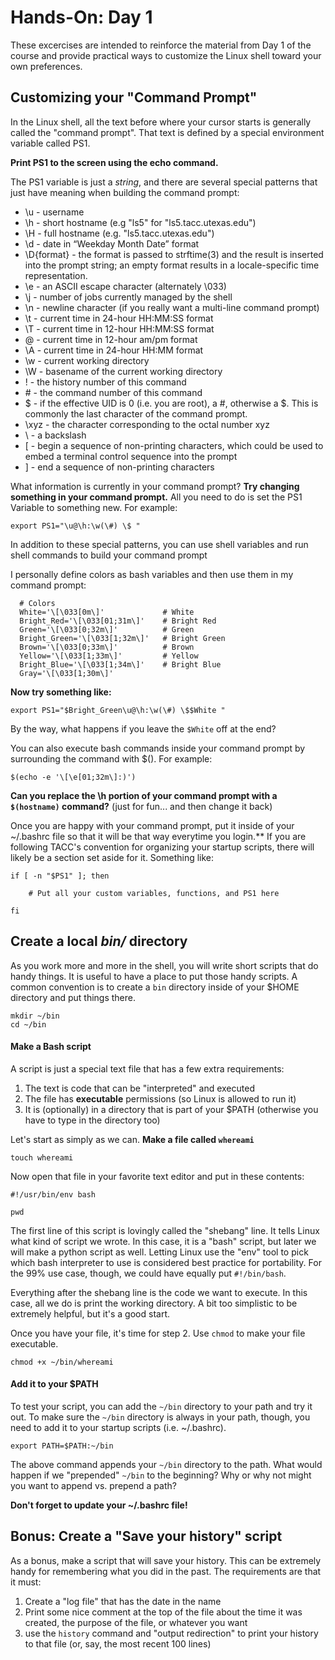 # Hands-On: Day 1

These excercises are intended to reinforce the material from Day 1 of the course
and provide practical ways to customize the Linux shell toward your own
preferences.

## Customizing your "Command Prompt"

In the Linux shell, all the text before where your cursor starts is generally
called the "command prompt".  That text is defined by a special environment 
variable called PS1. 

**Print PS1 to the screen using the echo command.**

The PS1 variable is just a *string*, and there are several special patterns
that just have meaning when building the command prompt:


* \u - username
* \h - short hostname (e.g "ls5" for "ls5.tacc.utexas.edu")
* \H - full hostname (e.g. "ls5.tacc.utexas.edu")
* \d - date in “Weekday Month Date” format
* \D{format} - the format is passed to strftime(3) and the result is inserted into the prompt string; an empty format results in a locale-specific time representation.
* \e - an ASCII escape character (alternately \033)
* \j - number of jobs currently managed by the shell
* \n - newline character (if you really want a multi-line command prompt)
* \t - current time in 24-hour HH:MM:SS format
* \T - current time in 12-hour HH:MM:SS format
* \@ - current time in 12-hour am/pm format
* \A - current time in 24-hour HH:MM format
* \w - current working directory
* \W - basename of the current working directory
* \! - the history number of this command
* \# - the command number of this command
* \$ - if the effective UID is 0 (i.e. you are root), a #, otherwise a $. This 
is commonly the last character of the command prompt.
* \xyz - the character corresponding to the octal number xyz
* \\ - a backslash
* \[ - begin a sequence of non-printing characters, which could be used to embed a terminal control sequence into the prompt
* \] - end a sequence of non-printing characters

What information is currently in your command prompt?
**Try changing something in your command prompt.**  All you need to do is set the
PS1 Variable to something new. For example:

```
export PS1="\u@\h:\w(\#) \$ "
```

In addition to these special patterns, you can use shell variables and run shell
commands to build your command prompt

I personally define colors as bash variables and then use them in my command prompt:

```
  # Colors
  White='\[\033[0m\]'             # White
  Bright_Red='\[\033[01;31m\]'    # Bright Red
  Green='\[\033[0;32m\]'          # Green
  Bright_Green='\[\033[1;32m\]'   # Bright Green
  Brown='\[\033[0;33m\]'          # Brown
  Yellow='\[\033[1;33m\]'         # Yellow
  Bright_Blue='\[\033[1;34m\]'    # Bright Blue
  Gray='\[\033[1;30m\]'
```

**Now try something like:**

```
export PS1="$Bright_Green\u@\h:\w(\#) \$$White "
```

By the way, what happens if you leave the `$White` off at the end?

You can also execute bash commands inside your command prompt by surrounding the command with $(). For example:

```
$(echo -e '\[\e[01;32m\]:)')
```

**Can you replace the \h portion of your command prompt with a `$(hostname)` command?** (just for fun... and then change it back)

Once you are happy with your command prompt, put it inside of your ~/.bashrc file so that it will be that way everytime you login.**  If you are following TACC's convention for organizing your startup scripts, there will likely be a section set aside for it.  Something like:

```
if [ -n "$PS1" ]; then

    # Put all your custom variables, functions, and PS1 here

fi
```

## Create a local *bin/* directory

As you work more and more in the shell, you will write short scripts that do handy things.  It is useful to have a place to put those handy scripts.  A common convention is to create a `bin` directory inside of your $HOME directory and put things there.

```
mkdir ~/bin
cd ~/bin
```

#### Make a Bash script

A script is just a special text file that has a few extra requirements:

1. The text is code that can be "interpreted" and executed
2. The file has **executable** permissions (so Linux is allowed to run it)
3. It is (optionally) in a directory that is part of your $PATH (otherwise you have to type in the directory too)

Let's start as simply as we can.  **Make a file called `whereami`**

```
touch whereami
```

Now open that file in your favorite text editor and put in these contents:

```
#!/usr/bin/env bash

pwd
```

The first line of this script is lovingly called the "shebang" line.  It tells Linux
what kind of script we wrote.  In this case, it is a "bash" script, but later we
will make a python script as well.  Letting Linux use the "env" tool to pick which bash
interpreter to use is considered best practice for portability.  For the 99% use case,
though, we could have equally put `#!/bin/bash`.

Everything after the shebang line is the code we want to execute.  In this case,
all we do is print the working directory.  A bit too simplistic to be extremely helpful,
but it's a good start.

Once you have your file, it's time for step 2.  Use `chmod` to make your file executable.

```
chmod +x ~/bin/whereami
```


#### Add it to your $PATH

To test your script, you can add the `~/bin` directory to your path and try it out.
To make sure the `~/bin` directory is always in your path, though, you need to add
it to your startup scripts (i.e. ~/.bashrc).

```
export PATH=$PATH:~/bin
```

The above command appends your `~/bin` directory to the path.  What would happen if
we "prepended" `~/bin` to the beginning?  Why or why not might you want to append vs.
prepend a path?

**Don't forget to update your ~/.bashrc file!**

## Bonus: Create a "Save your history" script

As a bonus, make a script that will save your history.  This can be extremely handy for remembering what you did in the past.  The requirements are that it must:

1) Create a "log file" that has the date in the name
2) Print some nice comment at the top of the file about the time it was created, the purpose of the file, or whatever you want
3) use the `history` command and "output redirection" to print your history to that file (or, say, the most recent 100 lines)


